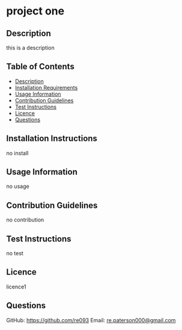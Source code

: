 # project one
## Description
this is a description

## Table of Contents
- [Description](#Description)
- [Installation Requirements](#Installation-Instructions)
- [Usage Information](#Usage-Information)
- [Contribution Guidelines](#Contribution-Guidelines)
- [Test Instructions](#Test-Instructions)
- [Licence](#Licence)
- [Questions](#Questions)

## Installation Instructions
no install

## Usage Information
no usage

## Contribution Guidelines
no contribution

## Test Instructions
no test

## Licence
licence1

## Questions
GitHub: https://github.com/re093
Email: re.paterson000@gmail.com
